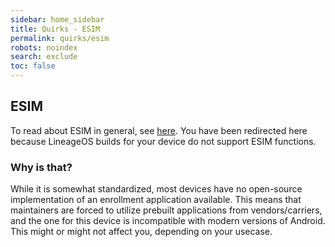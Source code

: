```yaml
---
sidebar: home_sidebar
title: Quirks - ESIM
permalink: quirks/esim
robots: noindex
search: exclude
toc: false
---
```


## ESIM

To read about ESIM in general, see [here](https://en.wikipedia.org/wiki/ESIM).
You have been redirected here because LineageOS builds for your device do not support ESIM functions.

### Why is that?

While it is somewhat standardized, most devices have no open-source implementation of an enrollment application available.
This means that maintainers are forced to utilize prebuilt applications from vendors/carriers, and the one for this device is incompatible with modern versions of Android.
This might or might not affect you, depending on your usecase.
